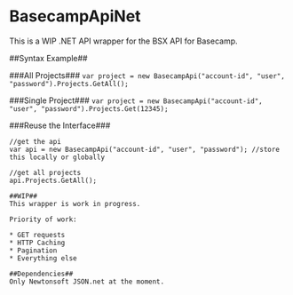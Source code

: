 # BasecampApiNet

This is a WIP .NET API wrapper for the BSX API for Basecamp.

##Syntax Example##

###All Projects###
`var project = new BasecampApi("account-id", "user", "password").Projects.GetAll();`

###Single Project###
`var project = new BasecampApi("account-id", "user", "password").Projects.Get(12345);`

###Reuse the Interface###

```
//get the api
var api = new BasecampApi("account-id", "user", "password"); //store this locally or globally

//get all projects
api.Projects.GetAll();

##WIP##
This wrapper is work in progress.

Priority of work:

* GET requests
* HTTP Caching
* Pagination
* Everything else

##Dependencies##
Only Newtonsoft JSON.net at the moment.
